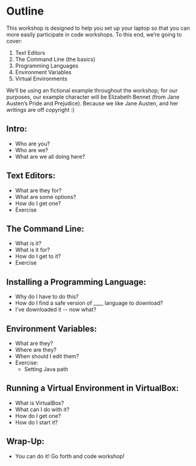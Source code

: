 # Outline
This workshop is designed to help you set up your laptop so that you can more easily participate in code workshops. To this end, we’re going to cover:
1. Text Editors
2. The Command Line (the basics)
3. Programming Languages
4. Environment Variables
5. Virtual Environments

We’ll be using an fictional example throughout the workshop; for our purposes, our example character will be Elizabeth Bennet (from Jane Austen’s Pride and Prejudice). Because we like Jane Austen, and her writings are off copyright :)

## Intro:
* Who are you?
* Who are we?
* What are we all doing here?

## Text Editors:
* What are they for?
* What are some options?
* How do I get one?
* Exercise

## The Command Line:
* What is it?
* What is it for?
* How do I get to it?
* Exercise

## Installing a Programming Language:
 * Why do I have to do this?
 * How do I find a safe version of ____ language to download?
 * I've downloaded it -- now what?

## Environment Variables:
* What are they?
* Where are they?
* When should I edit them?
* Exercise:
  * Setting Java path

## Running a Virtual Environment in VirtualBox:
 * What is VirtualBox?
 * What can I do with it?
 * How do I get one?
 * How do I start it?

## Wrap-Up:
* You can do it! Go forth and code workshop!
